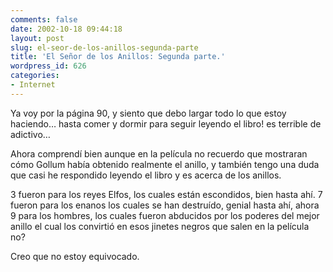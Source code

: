 ```yaml
---
comments: false
date: 2002-10-18 09:44:18
layout: post
slug: el-seor-de-los-anillos-segunda-parte
title: 'El Señor de los Anillos: Segunda parte.'
wordpress_id: 626
categories:
- Internet
---
```


Ya voy por la página 90, y siento que debo largar todo lo que estoy haciendo… hasta comer y dormir para seguir leyendo el libro! es terrible de adictivo…





Ahora comprendí bien aunque en la película no recuerdo que mostraran cómo Gollum había obtenido realmente el anillo, y también tengo una duda que casi he respondido leyendo el libro y es acerca de los anillos.





3 fueron para los reyes Elfos, los cuales están escondidos, bien hasta ahí. 7 fueron para los enanos los cuales se han destruído, genial hasta ahí, ahora 9 para los hombres, los cuales fueron abducidos por los poderes del mejor anillo el cual los convirtió en esos jinetes negros que salen en la película no?





Creo que no estoy equivocado.




 
